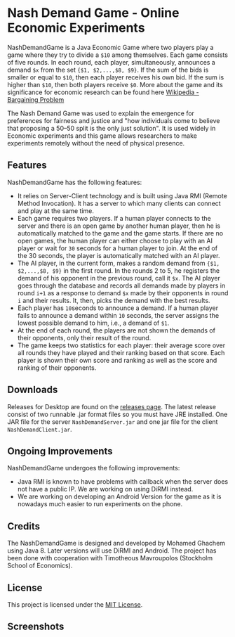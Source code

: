 # Nash Demand Game - Online Economic Experiments

NashDemandGame is a Java Economic Game where two players play a game where they try to divide a `$10` among themselves. Each game consists of five rounds. In each round, each player, simultaneously, announces a demand `$x` from the set `{$1, $2,...,$8, $9}`. If the sum of the bids is smaller or equal to `$10`, then each player receives his own bid. If the sum is higher than `$10`, then both players receive `$0`. More about the game and its significance for economic research can be found here [Wikipedia - Bargaining Problem](https://en.wikipedia.org/wiki/Bargaining_problem)

The Nash Demand Game was used to explain the emergence for preferences for fairness and justice and "how individuals come to believe that proposing a 50–50 split is the only just solution". It is used widely in Economic experiments and this game allows researchers to make experiments remotely without the need of physical presence.


## Features

NashDemandGame has the following features:
* It relies on Server-Client technology and is built using Java RMI (Remote Method Invocation). It has a server to which many clients can connect and play at the same time.
* Each game requires two players. If a human player connects to the server and there is an open game by another human player, then he is automatically matched to the game and the game starts. If there are no open games, the human player can either choose to play with an AI player or wait for `30` seconds for a human player to join. At the end of the 30 seconds, the player is automatically matched with an AI player.
* The AI player, in the current form, makes a random demand from `{$1, $2,...,$8, $9}` in the first round. In the rounds 2 to 5, he registers the demand of his opponent in the previous round, call it `$x`. The AI player goes through the database and records all demands made by players in round `i+1` as a response to demand `$x` made by their opponents in round `i` and their results. It, then, picks the demand with the best results.
* Each player has `10`seconds to announce a demand. If a human player fails to announce a demand within `10` seconds, the server assigns the lowest possible demand to him, i.e., a demand of `$1`.
* At the end of each round, the players are not shown the demands of their opponents, only their result of the round.
* The game keeps two statistics for each player: their average score over all rounds they have played and their ranking based on that score. Each player is shown their own score and ranking as well as the score and ranking of their opponents.


## Downloads
Releases for Desktop are found on the [releases page](https://github.com/mingli1/Unlucky/releases). The latest release consist of two runnable .jar format files so you must have JRE installed. One JAR file for the server `NashDemandServer.jar` and one jar file for the client `NashDemandClient.jar`.


## Ongoing Improvements

NashDemandGame undergoes the following improvements:
* Java RMI is known to have problems with callback when the server does not have a public IP. We are working on using DiRMI instead.
* We are working on developing an Android Version for the game as it is nowadays much easier to run experiments on the phone.

## Credits
The NashDemandGame is designed and developed by Mohamed Ghachem using Java 8. Later versions will use DiRMI and Android.
The project has been done with cooperation with Timotheous Mavroupolos (Stockholm School of Economics).

## License
This project is licensed under the [MIT License](https://github.com/mingli1/Unlucky/blob/master/LICENSE).

## Screenshots

